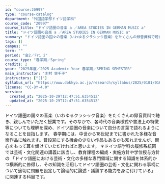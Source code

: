 ```yaml
---
id: "course:20997"
type: "course-catalog"
department: "外国語学部ドイツ語学科"
course_code: "20997"
course_title: "ドイツ語圏の音楽 a ／AREA STUDIES IN GERMAN MUSIC a"
title: "ドイツ語圏の音楽 a ／AREA STUDIES IN GERMAN MUSIC a"
summary: "ドイツ語圏の国々の音楽（いわゆるクラシック音楽）をたくさんの録音資料で聴き、親しんでいただく授業です。そのなかで、各時代の音楽様式や書法上の特徴等についても理解を深め、ドイツ語圏の音楽について自分の言葉で語れるようになることを目指します。 …"
tags: []
campus: ""
term: ""
period: "金2／Fri 2"
course_type: "春学期／Spring"
credits: 2
year: "2025年度／2025 Academic Year 春学期／SPRING SEMESTER"
main_instructor: "木村 佐千子"
instructors: ["[]"]
syllabus_url: "https://www.dokkyo.ac.jp/research/syllabus/2025/0101/0101_20997_ja_JP.html"
license: "CC-BY-4.0"
version:
  created_at: "2025-10-29T12:47:51.635451Z"
  updated_at: "2025-10-29T12:47:51.635451Z"
---
```

ドイツ語圏の国々の音楽（いわゆるクラシック音楽）をたくさんの録音資料で聴き、親しんでいただく授業です。そのなかで、各時代の音楽様式や書法上の特徴等についても理解を深め、ドイツ語圏の音楽について自分の言葉で語れるようになることを目指します。 春学期には、中世から18世紀までに書かれた多様な音楽作品に触れます。普段耳にする機会の少ない作品もあるかも知れませんが、関心をもって耳を傾けていただければと思います。 ＊ドイツ語学科の履修系統図では芸術・文化関連の講義に該当し、教育課程の編成・実施方針や学位授与方針の 「ドイツ語圏における芸術・文化の多様な専門領域に関する知識を体系的かつ横断的に修得し、その知識を活用してドイツ語圏の芸術・文化に関わる事柄について適切に問題を設定して論理的に論述・議論する能力を身に付けている」 に関連する科目です。
